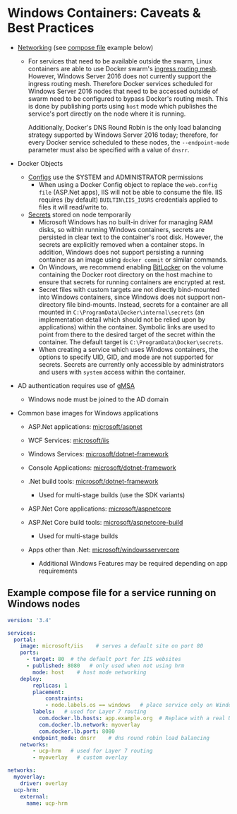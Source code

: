 # Windows Containers: Caveats & Best Practices



- [Networking](https://success.docker.com/article/modernizing-traditional-dot-net-applications#networking) (see [compose file](#example-compose-file-for-a-service-running-on-windows-nodes) example below)

  - For services that need to be available outside the swarm, Linux containers are able to use Docker swarm's [ingress routing mesh](https://docs.docker.com/engine/swarm/ingress/). However, Windows Server 2016 does not currently support the ingress routing mesh. Therefore Docker services scheduled for Windows Server 2016 nodes that need to be accessed outside of swarm need to be configured to bypass Docker's routing mesh. This is done by publishing ports using `host` mode which publishes the service's port directly on the node where it is running.

    Additionally, Docker's DNS Round Robin is the only load balancing strategy supported by Windows Server 2016 today; therefore, for every Docker service scheduled to these nodes, the `--endpoint-mode` parameter must also be specified with a value of `dnsrr`. 

- Docker Objects

  - [Configs](https://docs.docker.com/engine/swarm/configs) use the SYSTEM and ADMINISTRATOR permissions
    - When using a Docker Config object to replace the `web.config file` (ASP.Net apps), IIS will not be able to consume the file.  IIS requires (by default) `BUILTIN\IIS_IUSRS` credentials applied to files it will read/write to.
  - [Secrets](https://docs.docker.com/engine/swarm/secrets) stored on node temporarily
    - Microsoft Windows has no built-in driver for managing RAM disks, so within running Windows containers, secrets are persisted in clear text to the container's root disk. However, the secrets are explicitly removed when a container stops. In addition, Windows does not support persisting a running container as an image using `docker commit` or similar commands.
    - On Windows, we recommend enabling [BitLocker](https://technet.microsoft.com/en-us/library/cc732774(v=ws.11).aspx) on the volume containing the Docker root directory on the host machine to ensure that secrets for running containers are encrypted at rest.
    - Secret files with custom targets are not directly bind-mounted into Windows containers, since Windows does not support non-directory file bind-mounts. Instead, secrets for a container are all mounted in `C:\ProgramData\Docker\internal\secrets` (an implementation detail which should not be relied upon by applications) within the container. Symbolic links are used to point from there to the desired target of the secret within the container. The default target is `C:\ProgramData\Docker\secrets`.
    - When creating a service which uses Windows containers, the options to specify UID, GID, and mode are not supported for secrets. Secrets are currently only accessible by administrators and users with `system` access within the container.

- AD authentication requires use of [gMSA](https://success.docker.com/article/modernizing-traditional-dot-net-applications#integratedwindowsauthentication)

  - Windows node must be joined to the AD domain

- Common base images for Windows applications

  - ASP.Net applications: [microsoft/aspnet](https://hub.docker.com/r/microsoft/aspnet)
  - WCF Services: [microsoft/iis](https://hub.docker.com/r/microsoft/iis)

  - Windows Services: [microsoft/dotnet-framework](https://hub.docker.com/r/microsoft/dotnet-framework)

  - Console Applications: [microsoft/dotnet-framework](https://hub.docker.com/r/microsoft/dotnet-framework)

  - .Net build tools: [microsoft/dotnet-framework](https://hub.docker.com/r/microsoft/dotnet-framework)

    - Used for multi-stage builds (use the SDK variants)

  - ASP.Net Core applications: [microsoft/aspnetcore](https://hub.docker.com/r/microsoft/aspnetcore)

  - ASP.Net Core build tools: [microsoft/aspnetcore-build](https://hub.docker.com/r/microsoft/aspnetcore-build)

    - Used for multi-stage builds

  - Apps other than .Net: [microsoft/windowsservercore](https://hub.docker.com/r/microsoft/windowsservercore)

    - Additional Windows Features may be required depending on app requirements

## Example compose file for a service running on Windows nodes

```yaml
version: '3.4'

services:
  portal:
    image: microsoft/iis	# serves a default site on port 80
    ports:
      - target: 80	# the default port for IIS websites
      - published: 8080   # only used when not using hrm
        mode: host    # host mode networking
    deploy:        
        replicas: 1
        placement:
            constraints:
            - node.labels.os == windows   # place service only on Windows nodes
        labels:   # used for Layer 7 routing
          com.docker.lb.hosts: app.example.org	# Replace with a real URL
          com.docker.lb.network: myoverlay
          com.docker.lb.port: 8080
        endpoint_mode: dnsrr    # dns round robin load balancing
    networks:
        - ucp-hrm   # used for Layer 7 routing
        - myoverlay   # custom overlay

networks:
  myoverlay:
    driver: overlay
  ucp-hrm:
    external:
      name: ucp-hrm
```